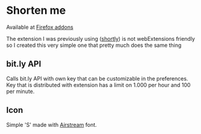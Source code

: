 # Shorten me

Available at [Firefox addons](https://addons.mozilla.org/en-US/firefox/addon/shorten_me/)

The extension I was previously using ([shortly](https://github.com/aloshbennett/shortly)) is
not webExtensions friendly so I created this very simple one that pretty much
does the same thing

## bit.ly API

Calls bit.ly API with own key that can be customizable in the preferences. Key
that is distributed with extension has a limit on 1.000 per hour and 100 per minute.

## Icon

Simple 'S' made with [Airstream](https://www.fontsquirrel.com/fonts/Airstream) font.
